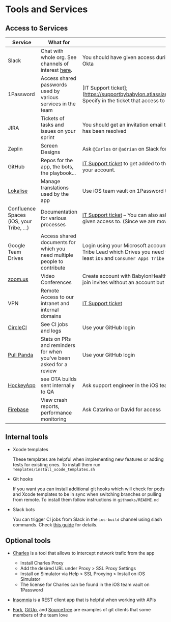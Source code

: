 # Tools and Services

## Access to Services

| Service | What for | How to access |
|---|---|---|
| Slack | Chat with whole org. See channels of interest [here](NewHiresCheckList.md#slack). | You should have given access during your mini induction. Log in with your Babylon email and Okta |
| 1Password | Access shared passwords used by various services in the team | [IT Support ticket];(https://supportbybabylon.atlassian.net/servicedesk/customer/portal/5/group/12/create/43) Specify in the ticket that access to iOS team vault is needed |
| JIRA | Tickets of tasks and issues on your sprint | You should get an invitation email to join the BabylonPartners team after the [IT Support ticket](https://supportbybabylon.atlassian.net/servicedesk/customer/portal/5/group/12/create/43) has been resolved |
| Zeplin | Screen Designs | Ask `@Carlos` or `@adrian` on Slack for access to all the front-end projects |
| GitHub | Repos for the app, the bots, the playbook... | [IT Support ticket](https://supportbybabylon.atlassian.net/servicedesk/customer/portal/5/group/12/create/248) to get added to the org. Make sure your Babylon email address is added to your account. |
| [Lokalise](https://lokalise.co/projects) | Manage translations used by the app | Use iOS team vault on 1Password to gain access |
| Confluence Spaces (iOS, your Tribe, ...) | Documentation for various processes | [IT Support ticket](https://supportbybabylon.atlassian.net/servicedesk/customer/portal/5/group/12/create/43) – You can also ask your PM or Tribe Lead which Spaces you need to be given access to. (Since we are moving away from Confluence this might not be necessary) |
| Google Team Drives | Access shared documents for which you need multiple people to contribute | Login using your Microsoft account which is used for email – You can also ask your PM / Tribe Lead which Drives you need to be given access to. You should be given access to at least `iOS` and `Consumer Apps Tribe`|
| [zoom.us](https://zoom.us/) | Video Conferences | Create account with BabylonHealth email-Id. You will have access to basic plan (you can join invites without an account but will need one to create conferences)|
| VPN | Remote Access to our intranet and internal domains | [IT Support ticket](https://supportbybabylon.atlassian.net/servicedesk/customer/portal/5/group/12/create/43) |
| [CircleCI](https://circleci.com/gh/Babylonpartners) | See CI jobs and logs | Use your GitHub login |
| [Pull Panda](https://pullreminders.com) | Stats on PRs and reminders for when you've been asked for a review | Use your GitHub login |
| [HockeyApp](https://rink.hockeyapp.net/) | see OTA builds sent internally to QA | Ask support engineer in the iOS team channel on Slack to invite you to the org |
| [Firebase](https://console.firebase.google.com/u/1/) | View crash reports, performance monitoring | Ask Catarina or David for access |

## Internal tools

* Xcode templates

  These templates are helpful when implementing new features or adding tests for existing ones. To install them run `Templates/install_xcode_templates.sh`

* Git hooks

  If you want you can install additional git hooks which will check for pods and Xcode templates to be in sync when switching branches or pulling from remote. To install them follow instructions in `githooks/README.md`

* Slack bots

  You can trigger CI jobs from Slack in the `ios-build` channel using slash commands. Check [this guide](TBD) for details.  

## Optional tools

* [Charles](https://www.charlesproxy.com) is a tool that allows to intercept network trafic from the app

  * Install Charles Proxy
  * Add the desired URL under Proxy > SSL Proxy Settings
  * Install on Simulator via Help > SSL Proxying > Install on iOS Simulator
  * The license for Charles can be found in the iOS team vault on 1Password

* [Insomnia](https://insomnia.rest) is a REST client app that is helpful when working with APIs

* [Fork](https://forkapp.io), [GitUp](https://gitup.co), and [SourceTree](https://www.sourcetreeapp.com) are examples of git clients that some members of the team love

